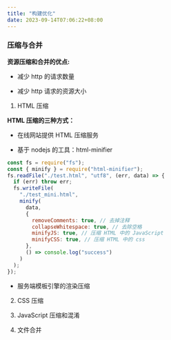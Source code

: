 ```yaml
---
title: "构建优化"
date: 2023-09-14T07:06:22+08:00
---
```


### 压缩与合并

**资源压缩和合并的优点:**

- 减少 http 的请求数量

- 减少 http 请求的资源大小

1. HTML 压缩

**HTML 压缩的三种方式：**

- 在线网站提供 HTML 压缩服务

- 基于 nodejs 的工具：html-minifier

```js
const fs = require("fs");
const { minify } = require("html-minifier");
fs.readFile("./test.html", "utf8", (err, data) => {
  if (err) throw err;
  fs.writeFile(
    "./test_mini.html",
    minify(
      data,
      {
        removeComments: true, // 去掉注释
        collapseWhitespace: true, // 去除空格
        minifyJS: true, // 压缩 HTML 中的 JavaScript
        minifyCSS: true, // 压缩 HTML 中的 css
      },
      () => console.log("success")
    )
  );
});
```

- 服务端模板引擎的渲染压缩

2. CSS 压缩

3. JavaScript 压缩和混淆

4. 文件合并
